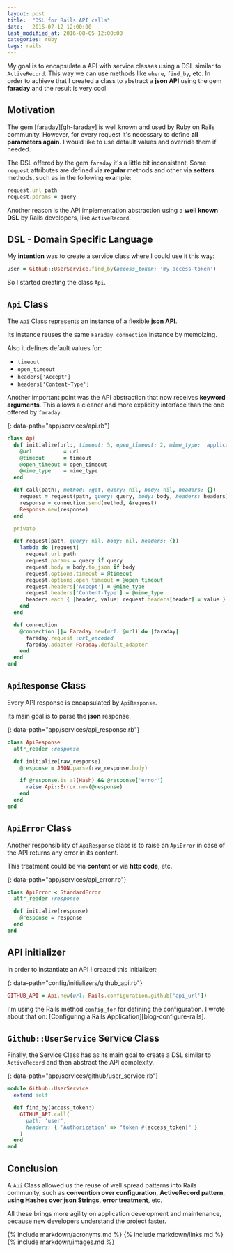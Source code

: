 ```yaml
---
layout: post
title:  "DSL for Rails API calls"
date:   2016-07-12 12:00:00
last_modified_at: 2016-08-05 12:00:00
categories: ruby
tags: rails
---
```


My goal is to encapsulate a API with service classes using a DSL similar to `ActiveRecord`. This way we can use methods like `where`, `find_by`, etc. In order to achieve that I created a class to abstract a **json API** using the gem **faraday** and the result is very cool.

## Motivation

The gem [faraday][gh-faraday] is well known and used by Ruby on Rails community. However, for every request it's necessary to define **all parameters again**. I would like to use default values and override them if needed.

The DSL offered by the gem `faraday` it's a little bit inconsistent. Some `request` attributes are defined via **regular** methods and other via **setters** methods, such as in the following example:

```ruby
request.url path
request.params = query
```

Another reason is the API implementation abstraction using a **well known DSL** by Rails developers, like `ActiveRecord`.

## DSL - Domain Specific Language

My **intention** was to create a service class where I could use it this way:

```ruby
user = Github::UserService.find_by(access_token: 'my-access-token')
```

So I started creating the class `Api`.

## `Api` Class

The `Api` Class represents an instance of a flexible **json API**.

Its instance reuses the same `Faraday connection` instance by memoizing.

Also it defines default values for:

- `timeout`
- `open_timeout`
- `headers['Accept']`
- `headers['Content-Type']`

Another important point was the API abstraction that now receives **keyword arguments**. This allows a cleaner and more explicitly interface than the one offered by `faraday`.

{: data-path="app/services/api.rb"}
```ruby
class Api
  def initialize(url:, timeout: 5, open_timeout: 2, mime_type: 'application/json')
    @url          = url
    @timeout      = timeout
    @open_timeout = open_timeout
    @mime_type    = mime_type
  end

  def call(path:, method: :get, query: nil, body: nil, headers: {})
    request = request(path, query: query, body: body, headers: headers)
    response = connection.send(method, &request)
    Response.new(response)
  end

  private

  def request(path, query: nil, body: nil, headers: {})
    lambda do |request|
      request.url path
      request.params = query if query
      request.body = body.to_json if body
      request.options.timeout = @timeout
      request.options.open_timeout = @open_timeout
      request.headers['Accept'] = @mime_type
      request.headers['Content-Type'] = @mime_type
      headers.each { |header, value| request.headers[header] = value }
    end
  end

  def connection
    @connection ||= Faraday.new(url: @url) do |faraday|
      faraday.request :url_encoded
      faraday.adapter Faraday.default_adapter
    end
  end
end
```

## `ApiResponse` Class

Every API response is encapsulated by `ApiResponse`.

Its main goal is to parse the **json** response.

{: data-path="app/services/api_response.rb"}
```ruby
class ApiResponse
  attr_reader :response

  def initialize(raw_response)
    @response = JSON.parse(raw_response.body)

    if @response.is_a?(Hash) && @response['error']
      raise Api::Error.new(@response)
    end
  end
end
```

## `ApiError` Class

Another responsibility of `ApiResponse` class is to raise an `ApiError` in case of the API returns any error in its content.

This treatment could be via **content** or via **http code**, etc.

{: data-path="app/services/api_error.rb"}
```ruby
class ApiError < StandardError
  attr_reader :response

  def initialize(response)
    @response = response
  end
end
```

## API initializer

In order to instantiate an API I created this initializer:

{: data-path="config/initializers/github_api.rb"}
```ruby
GITHUB_API = Api.new(url: Rails.configuration.github['api_url'])
```

I'm using the Rails method `config_for` for defining the configuration. I wrote about that on: [Configuring a Rails Application][blog-configure-rails].

## `Github::UserService` Service Class

Finally, the Service Class has as its main goal to create a DSL similar to `ActiveRecord` and then abstract the API complexity.

{: data-path="app/services/github/user_service.rb"}
```ruby
module Github::UserService
  extend self

  def find_by(access_token:)
    GITHUB_API.call(
      path: 'user',
      headers: { 'Authorization' => "token #{access_token}" }
    )
  end
end
```

## Conclusion

A `Api` Class allowed us the reuse of well spread patterns into Rails community, such as **convention over configuration**, **ActiveRecord pattern**, **using Hashes over json Strings**, **error treatment**, etc.

All these brings more agility on application development and maintenance, because new developers understand the project faster.

{% include markdown/acronyms.md %}
{% include markdown/links.md %}
{% include markdown/images.md %}
